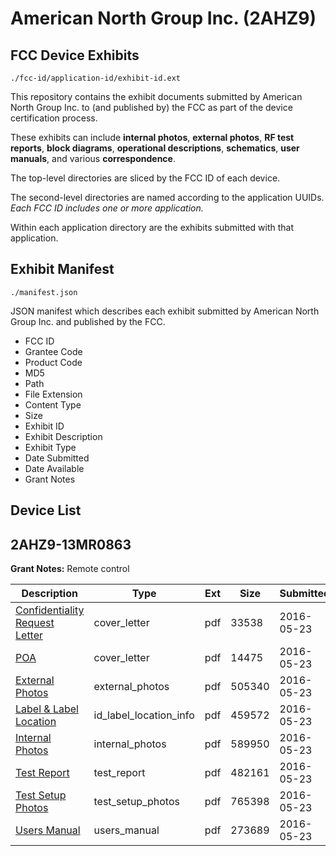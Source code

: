 # American North Group Inc. (2AHZ9)
## FCC Device Exhibits

```
./fcc-id/application-id/exhibit-id.ext
```

This repository contains the exhibit documents submitted by American North Group Inc. to (and published by) the FCC as part of the device certification process.

These exhibits can include **internal photos**, **external photos**, **RF test reports**, **block diagrams**, **operational descriptions**, **schematics**, **user manuals**, and various **correspondence**.

The top-level directories are sliced by the FCC ID of each device.

The second-level directories are named according to the application UUIDs. *Each FCC ID includes one or more application.*

Within each application directory are the exhibits submitted with that application. 

## Exhibit Manifest

```
./manifest.json
```

JSON manifest which describes each exhibit submitted by American North Group Inc. and published by the FCC.

- FCC ID
- Grantee Code
- Product Code
- MD5
- Path
- File Extension
- Content Type
- Size
- Exhibit ID
- Exhibit Description
- Exhibit Type
- Date Submitted
- Date Available
- Grant Notes

## Device List
## 2AHZ9-13MR0863
**Grant Notes:** Remote control

| Description | Type | Ext | Size | Submitted | Available |
| ----------- | ---- | --- | ---- | --------- | --------- |
| [Confidentiality Request Letter](2AHZ9-13MR0863/22d951966ca661936a5f2d1d5c22b5f7/3000828.pdf) | cover_letter | pdf | 33538 | 2016-05-23 | 2016-05-23 |
| [POA](2AHZ9-13MR0863/22d951966ca661936a5f2d1d5c22b5f7/3000839.pdf) | cover_letter | pdf | 14475 | 2016-05-23 | 2016-05-23 |
| [External Photos](2AHZ9-13MR0863/22d951966ca661936a5f2d1d5c22b5f7/3000829.pdf) | external_photos | pdf | 505340 | 2016-05-23 | 2016-05-23 |
| [Label & Label Location](2AHZ9-13MR0863/22d951966ca661936a5f2d1d5c22b5f7/3000837.pdf) | id_label_location_info | pdf | 459572 | 2016-05-23 | 2016-05-23 |
| [Internal Photos](2AHZ9-13MR0863/22d951966ca661936a5f2d1d5c22b5f7/3000836.pdf) | internal_photos | pdf | 589950 | 2016-05-23 | 2016-05-23 |
| [Test Report](2AHZ9-13MR0863/22d951966ca661936a5f2d1d5c22b5f7/3000807.pdf) | test_report | pdf | 482161 | 2016-05-23 | 2016-05-23 |
| [Test Setup Photos](2AHZ9-13MR0863/22d951966ca661936a5f2d1d5c22b5f7/3000822.pdf) | test_setup_photos | pdf | 765398 | 2016-05-23 | 2016-05-23 |
| [Users Manual](2AHZ9-13MR0863/22d951966ca661936a5f2d1d5c22b5f7/3000843.pdf) | users_manual | pdf | 273689 | 2016-05-23 | 2016-05-23 |
